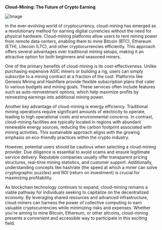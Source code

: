 **Cloud-Mining: The Future of Crypto Earning**

![Image](https://github.com/user-attachments/assets/31692037-0104-4703-abd1-696b6a7dd41b)

In the ever-evolving world of cryptocurrency, cloud-mining has emerged as a revolutionary method for earning digital currencies without the need for physical hardware. Cloud-mining platforms allow users to rent mining power from remote data centers, enabling them to mine Bitcoin (BTC), Ethereum (ETH), Litecoin (LTC), and other cryptocurrencies efficiently. This approach offers several advantages over traditional mining setups, making it an attractive option for both beginners and seasoned miners.

One of the primary benefits of cloud-mining is its cost-effectiveness. Unlike purchasing expensive ASIC miners or building a rig, users can simply subscribe to a mining contract at a fraction of the cost. Platforms like Genesis Mining and Hashflare provide flexible subscription plans that cater to various budgets and mining goals. These services often include features such as auto-reinvestment options, which help maximize profits by reinvesting earnings into additional mining power.

Another key advantage of cloud-mining is energy efficiency. Traditional mining operations require significant amounts of electricity to operate, leading to high operational costs and environmental concerns. In contrast, cloud-mining facilities are typically located in regions with abundant renewable energy sources, reducing the carbon footprint associated with mining activities. This sustainable approach aligns with the growing emphasis on eco-friendly practices within the crypto industry.

However, potential users should be cautious when selecting a cloud-mining provider. Due diligence is essential to avoid scams and ensure legitimate service delivery. Reputable companies usually offer transparent pricing structures, real-time mining statistics, and customer support. Additionally, understanding concepts like hashrate (the speed at which a miner can solve cryptographic puzzles) and ROI (return on investment) is crucial for maximizing profitability.

As blockchain technology continues to expand, cloud-mining remains a viable pathway for individuals seeking to capitalize on the decentralized economy. By leveraging shared resources and advanced infrastructure, cloud-miners can harness the power of collective computing to earn valuable cryptocurrencies while minimizing risks and expenses. Whether you're aiming to mine Bitcoin, Ethereum, or other altcoins, cloud-mining presents a convenient and accessible way to participate in this exciting field.